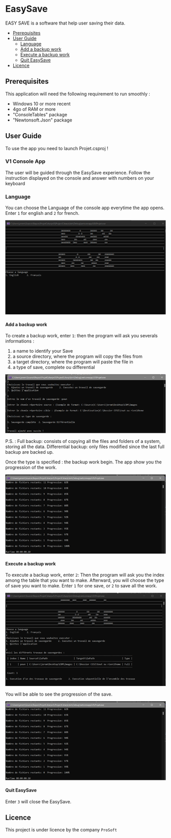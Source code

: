 # EasySave

EASY SAVE is a software that help user saving their data.

- <a href="#prerequisites">Prerequisites</a> 
- <a href="#user-guide">User Guide</a>
  - <a href="#language">Language</a>
  - <a href="#add-a-backup-work">Add a backup work</a>
  - <a href="#execute-a-backup-work">Execute a backup work</a>
  - <a href="#quit-easysave">Quit EasySave</a>
- <a href="#licence">Licence</a> 



 
## Prerequisites

This application will need the following requirement to run smoothly :
 - Windows 10 or more recent
 - 4go of RAM or more
 - "ConsoleTables" package 
 - "Newtonsoft.Json" package 


## User Guide

To use the app you need to launch Projet.csproj ! 

### V1  Console App

The user will be guided through the EasySave experience. Follow the instruction displayed on the console and answer with numbers on your keyboard

### Language

You can choose the Language of the console app everytime the app opens. Enter ``1`` for english and ``2`` for french.

![language](https://github.com/Zoradik/ProjetCsharp/blob/develop/ProjectCsharp/Images/language.png)

#### Add a backup work

To create a backup work, enter ``1``:
then the program will ask you severals informations :
  1. a name to identify your Save
  2. a source directory, where the program will copy the files from
  3. a target directory, where the program will paste the file in
  4. a type of save, complete ou differential

![add](https://github.com/Zoradik/ProjetCsharp/blob/develop/ProjectCsharp/Images/add.png)

P.S. : 
Full backup: consists of copying all the files and folders of a system, storing all the data.
Differential backup: only files modified since the last full backup are backed up.

Once the type is specified : the backup work begin. The app show you the progression of the work.

![progess](https://github.com/Zoradik/ProjetCsharp/blob/develop/ProjectCsharp/Images/progress.png)

#### Execute a backup work

To execute a backup work, enter ``2``:
Then the program will ask you the index among the table that you want to make.
Afterward, you will choose the type of save you want to make. Enter ``1`` for one save, or ``2`` to save all the work.

![execute](https://github.com/Zoradik/ProjetCsharp/blob/develop/ProjectCsharp/Images/execute.png)

You will be able to see the progression of the save. 

![progess](https://github.com/Zoradik/ProjetCsharp/blob/develop/ProjectCsharp/Images/progress.png)


#### Quit EasySave

Enter ``3`` will close the EasySave.

## Licence

This project is under licence by the company ``ProSoft``

